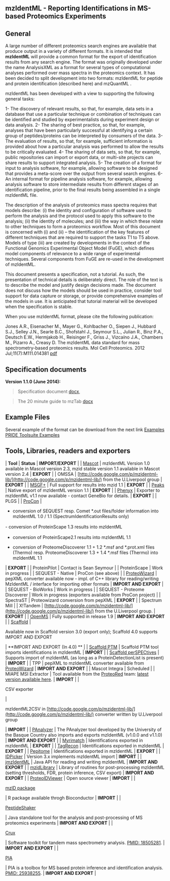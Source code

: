 ## mzIdentML - Reporting Identifications in MS-based Proteomics Experiments


## General

A large number of different proteomics search engines are available that produce output in a variety of different formats. It is intended that **mzIdentML** will provide a common format for the export of identification results from any search engine. The format was originally developed under the name AnalysisXML as a format for several types of computational analyses performed over mass spectra in the proteomics context. It has been decided to split development into two formats: mzIdentML for peptide and protein identification (described here) and mzQuantML .

mzIdentML has been developed with a view to supporting the following general tasks:

 1- The discovery of relevant results, so that, for example, data sets in a database that use a particular technique or combination of techniques can be identified and studied by experimentalists during experiment design or data analysis.
 2- The sharing of best practice, so that, for example, analyses that have been particularly successful at identifying a certain group of peptides/proteins can be interpreted by consumers of the data.
 3- The evaluation of results, so that, for example, sufficient information is provided about how a particular analysis was performed to allow the results to be critically evaluated.
 4- The sharing of data sets, so that, for example, public repositories can import or export data, or multi-site projects can share results to support integrated analysis.
 5- The creation of a format for input to analysis software, for example, allowing software to be designed that provides a meta-score over the output from several search engines.
 6- An internal format for pipeline analysis software, for example, allowing analysis software to store intermediate results from different stages of an identification pipeline, prior to the final results being assembled in a single mzIdentML file.

The description of the analysis of proteomics mass spectra requires that models describe: (i) the identity and configuration of software used to perform the analysis and the protocol used to apply this software to the analysis; (ii) the identity of molecules; and (iii) the way in which these relate to other techniques to form a proteomics workflow. Most of this document is concerned with (i) and (ii) – the identification of the key features of different techniques that are required to support the tasks T1 to T5 above. Models of type (iii) are created by developments in the context of the Functional Genomics Experimental Object Model (FuGE), which defines model components of relevance to a wide range of experimental techniques. Several components from FuGE are re-used in the development of mzIdentML.

This document presents a specification, not a tutorial. As such, the presentation of technical details is deliberately direct. The role of the text is to describe the model and justify design decisions made. The document does not discuss how the models should be used in practice, consider tool support for data capture or storage, or provide comprehensive examples of the models in use. It is anticipated that tutorial material will be developed when the specification is stable. 


When you use mzIdentML format, please cite the following publication:

Jones A.R., Eisenacher M., Mayer G., Kohlbacher O., Siepen J., Hubbard S.J., Selley J.N., Searle B.C., Shofstahl J., Seymour S.L., Julian R., Binz P.A., Deutsch E.W., Hermjakob H., Reisinger F., Griss J., Vizcaíno J.A., Chambers M., Pizarro A., Creasy D. The mzIdentML data standard for mass spectrometry-based proteomics results. Mol Cell Proteomics. 2012 Jul;11(7):M111.014381 [pdf](http://www.mcponline.org/content/11/7/M111.014381.full.pdf+html)


## Specification documents

**Version 1.1.0 (June 2014):**

  > Specification document [docx](https://github.com/HUPO-PSI/mzIdentML/blob/master/specification_document-releases/specdoc1_1/mzIdentML1.1.0.doc),

  > The 20 minute guide to mzTab [docx](https://github.com/HUPO-PSI/mzIdentML/blob/master/specification_document-releases/specdoc1_1/TenMinuteGuideToImplementingMzidentml.docx)

## Example Files
Several example of the format can be download from the next link [Examples](https://github.com/HUPO-PSI/mzIdentML/tree/master/examples/1_1examples)
[PRIDE Toolsuite Examples](https://github.com/PRIDE-Toolsuite/inspector-example-files/tree/master/mzIdentML)

## Tools, Libraries, readers and exporters



| **Tool** | **Status** | **IMPORT/EXPORT** |
| [Mascot](http://www.matrixscience.com/help/export_help.html#MZIDENTML) | mzIdentML Version 1.0 available in Mascot version 2.3, mzid stable version 1.1 available in Mascot version 2.4 | **EXPORT** |
| OMSSA | [http://code.google.com/p/mzidentml-lib/](http://code.google.com/p/mzidentml-lib/) from the U.Liverpool group | **EXPORT** |
| [MSGF+](http://proteomics.ucsd.edu/Software/MSGFPlus.html) | Full support for results into mzid 1.1 | **EXPORT** |
| [Peaks](http://www.bioinfor.com/) | Native export of mzIdentML version 1.1 | **EXPORT** |
| [Phenyx](http://www.genebio.com/products/phenyx/) | Exporter to mzIdentML v1.1 now available - contact GeneBio for details. | **EXPORT** |
| PLGS |
| [ProCon](http://www.ruhr-uni-bochum.de/mpc/software/ProCon/index.html.en) | 

- conversion of SEQUEST resp. Comet *.out files/folder information into mzIdentML 1.0 / 1.1 (SpectrumIdentificationResults only)

<span style="line-height: 1.5;">- conversion of ProteinScape 1.3 results into mzIdentML</span>

- conversion of ProteinScape2.1 results into mzIdentML 1.1

- conversion of ProteomeDiscoverer 1.1 + 1.2 *.msf and *.prot.xml files (Thermo) resp. ProteomeDiscoverer 1.3 + 1.4 *.msf files (Thermo) into mzIdentML 1.1

 | **EXPORT** |
| ProteinPilot | Contact is Sean Seymour |
| ProteinScape | Work in progress |
| SEQUEST - Native | ProCon (see above) |
| [ProteoWizard](http://proteowizard.sourceforge.net) | pepXML converter available now - impl. of C++ library for reading/writing MzIdentML / interface for importing other formats | **IMPORT AND EXPORT** |
| SEQUEST - BioWorks | Work in progress |
| SEQUEST - Proteome Discoverer | Work in progress (exporters available from ProCon project) |
| SpectraST | Proteowizard conversion from pepXML | **EXPORT** |
| Spectrum Mill |
| X!Tandem | [http://code.google.com/p/mzidentml-lib/](http://code.google.com/p/mzidentml-lib/) from the U.Liverpool group. | **EXPORT** |
| [OpenMS](http://open-ms.sourceforge.net/) | Fully supported in release 1.9 | **IMPORT AND EXPORT** |
| [Scaffold](http://www.proteomesoftware.com/) | 

Available now in Scaffold version 3.0 (export only); Scaffold 4.0 supports IMPORT AND EXPORT

 | **IMPORT AND EXPORT (In 4.0)
** |
| [Scaffold PTM](http://www.proteomesoftware.com/products/ptm/) | Scaffold PTM tool imports identifications in mzIdentML | **IMPORT** |
| [Scaffold perSPECtives](http://www.proteomesoftware.com/products/perspectives/) | Supports import of mzIdentML (as long as a ProteinDetectionList is present) | **IMPORT** |
| TPP | pepXML to mzIdentML converter available from [ProteoWizard](http://proteowizard.sourceforge.net) | **IMPORT AND EXPORT** |
| Mascot Integra | Scheduled |
| MIAPE MSI Extractor | Tool available from the [ProteoRed](http://www.proteored.org "ProteoRed") team: [latest version available here](http://proteo.cnb.csic.es/miape-api/MIAPE_Extractor/ "MIAPE_Extractor"). | **IMPORT** |
| 

CSV exporter

 | 

mzIdentML2CSV in [http://code.google.com/p/mzidentml-lib/](http://code.google.com/p/mzidentml-lib/) converter written by U.Liverpool group

 | **IMPORT** |
| [PAnalyzer](https://code.google.com/p/ehu-bio/wiki/PAnalyzer) | The PAnalyzer tool developed by the University of the Basque Country also imports and exports mzIdentML (v1.0.0 and v1.1.0) | **IMPORT AND EXPORT** |
| [Myrimatch](http://fenchurch.mc.vanderbilt.edu/software.php) | Identifications exported in mzIdentML | **EXPORT** |
| [TagRecon](http://fenchurch.mc.vanderbilt.edu/software.php) | Identifications exported in mzIdentML | **EXPORT** |
| [Pepitome](http://fenchurch.mc.vanderbilt.edu/bumbershoot/pepitome/index.html) | Identifications exported in mzIdentML | **EXPORT** |
| [IDPicker](http://fenchurch.mc.vanderbilt.edu/software.php) | Version 3.x implements mzIdentML import | **IMPORT** |
| [jmzIdentML](http://code.google.com/p/jmzidentml/) | Java API for reading and writing mzIdentML | **IMPORT AND EXPORT** |
| [mzidLibrary](http://code.google.com/p/mzidentml-lib/) | Library of routines for post-processing mzIdentML (setting thresholds, FDR, protein inference, CSV export) | ****IMPORT AND EXPORT**** |
| [ProteoIDViewer](http://code.google.com/p/mzidentml-viewer/) | Open source viewer | ******IMPORT****** |
| 

[mzID package](http://www.bioconductor.org/packages/release/bioc/html/mzID.html)

 | R package available throgh Bioconductor | **IMPORT** |
| 

[PeptideShaker](https://code.google.com/p/peptide-shaker/)

 | Java standalone tool for the analysis and post-processing of MS proteomics experiments | ******IMPORT AND EXPORT****** |
| 

[Crux](http://cruxtoolkit.sourceforge.net/)

 | Software toolkit for tandem mass spectrometry analysis. [PMID: 18505281](http://www.ncbi.nlm.nih.gov/pubmed?term=18505281). | **IMPORT AND EXPORT** |
| 

[PIA](https://github.com/mpc-bioinformatics/pia)

 | PIA is a toolbox for MS based protein inference and identification analysis. [PMID: <span>25938255</span>](http://www.ncbi.nlm.nih.gov/pubmed?term=25938255). | **IMPORT AND EXPORT** |
